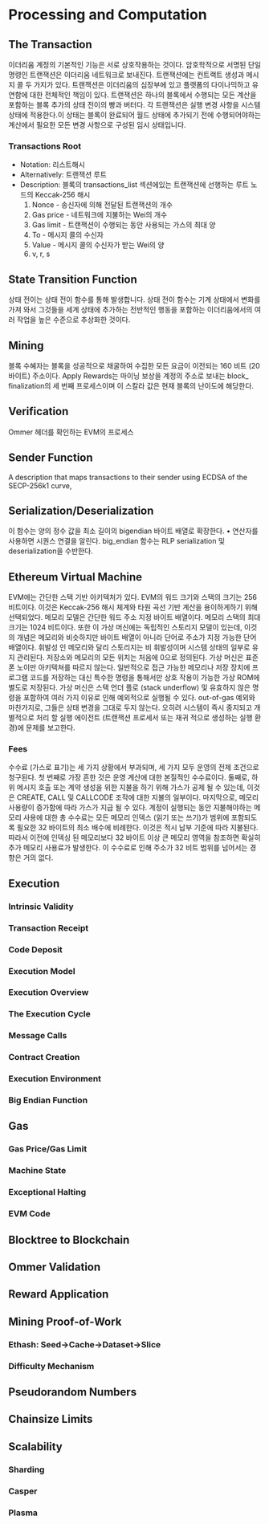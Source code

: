 # Processing and Computation

## The Transaction
이더리움 계정의 기본적인 기능은 서로 상호작용하는 것이다. 암호학적으로 서명된 단일 명령인 트랜잭션은 이더리움 네트워크로 보내진다. 트랜잭션에는 컨트랙트 생성과 메시지 콜 두 가지가 있다. 트랜잭션은 이더리움의 심장부에 있고 플랫폼의 다이나믹하고 유연함에 대한 전체적인 책임이 있다. 트랜잭션은 하나의 블록에서 수행되는 모든 계산을 포함하는 블록 추가의 상태 전이의 빵과 버터다. 각 트랜잭션은 실행 변경 사항을 시스템 상태에 적용한다.이 상태는 블록이 완료되어 월드 상태에 추가되기 전에 수행되어야하는 계산에서 필요한 모든 변경 사항으로 구성된 임시 상태입니다.

### Transactions Root
- Notation: 리스트해시
- Alternatively: 트랜잭션 루트
- Description: 블록의 transactions_list 섹션에있는 트랜잭션에 선행하는 루트 노드의 Keccak-256 해시
     1. Nonce - 송신자에 의해 전달된 트랜잭션의 개수
     2. Gas price - 네트워크에 지불하는 Wei의 개수
     3. Gas limit - 트랜잭션이 수행되는 동안 사용되는 가스의 최대 양
     4. To - 메시지 콜의 수신자
     5. Value - 메시지 콜의 수신자가 받는 Wei의 양
     6. v, r, s

## State Transition Function
상태 전이는 상태 전이 함수를 통해 발생합니다. 상태 전이 함수는 기계 상태에서 변화를 가져 와서 그것들을 세계 상태에 추가하는 전반적인 행동을 포함하는 이더리움에서의 여러 작업을 높은 수준으로 추상화한 것이다.
## Mining
블록 수혜자는 블록을 성공적으로 채굴하여 수집한 모든 요금이 이전되는 160 비트 (20 바이트) 주소이다. Apply Rewards는 마이닝 보상을 계정의 주소로 보내는 block_ finalization의 세 번째 프로세스이며 이 스칼라 값은 현재 블록의 난이도에 해당한다.

## Verification
Ommer 헤더를 확인하는 EVM의 프로세스
## Sender Function
A description that maps transactions to their sender using ECDSA of the SECP-256k1 curve,

## Serialization/Deserialization
 이 함수는 양의 정수 값을 최소 길이의 bigendian 바이트 배열로 확장한다. • 연산자를 사용하면 시퀀스 연결을 알린다. big_endian 함수는 RLP serialization 및 deserialization을 수반한다.
## Ethereum Virtual Machine
EVM에는 간단한 스택 기반 아키텍처가 있다. EVM의 워드 크기와 스택의 크기는 256 비트이다. 이것은 Keccak-256 해시 체계와 타원 곡선 기반 계산을 용이하게하기 위해 선택되었다. 메모리 모델은 간단한 워드 주소 지정 바이트 배열이다. 메모리 스택의 최대 크기는 1024 비트이다. 또한 이 가상 머신에는 독립적인 스토리지 모델이 있는데, 이것의 개념은 메모리와 비슷하지만 바이트 배열이 아니라 단어로 주소가 지정 가능한 단어 배열이다. 휘발성 인 메모리와 달리 스토리지는 비 휘발성이며 시스템 상태의 일부로 유지 관리된다.
 저장소와 메모리의 모든 위치는 처음에 0으로 정의된다. 가상 머신은 표준 폰 노이만 아키텍쳐를 따르지 않는다. 일반적으로 접근 가능한 메모리나 저장 장치에 프로그램 코드를 저장하는 대신 특수한 명령을 통해서만 상호 작용이 가능한 가상 ROM에 별도로 저장된다.
 가상 머신은 스택 언더 플로 (stack underflow) 및 유효하지 않은 명령을 포함하여 여러 가지 이유로 인해 예외적으로 실행될 수 있다. out-of-gas 예외와 마찬가지로, 그들은 상태 변경을 그대로 두지 않는다. 오히려 시스템이 즉시 중지되고 개별적으로 처리 할 실행 에이전트 (트랜잭션 프로세서 또는 재귀 적으로 생성하는 실행 환경)에 문제를 보고한다.

### Fees
수수료 (가스로 표기)는 세 가지 상황에서 부과되며, 세 가지 모두 운영의 전제 조건으로 청구된다. 첫 번째로 가장 흔한 것은 운영 계산에 대한 본질적인 수수료이다. 둘째로, 하위 메시지 호출 또는 계약 생성을 위한 지불을 하기 위해 가스가 공제 될 수 있는데, 이것은 CREATE, CALL 및 CALLCODE 조작에 대한 지불의 일부이다. 마지막으로, 메모리 사용량이 증가함에 따라 가스가 지급 될 수 있다.
계정이 실행되는 동안 지불해야하는 메모리 사용에 대한 총 수수료는 모든 메모리 인덱스 (읽기 또는 쓰기)가 범위에 포함되도록 필요한 32 바이트의 최소 배수에 비례한다. 이것은 적시 납부 기준에 따라 지불된다. 따라서 이전에 인덱싱 된 메모리보다 32 바이트 이상 큰 메모리 영역을 참조하면 확실히 추가 메모리 사용료가 발생한다. 이 수수료로 인해 주소가 32 비트 범위를 넘어서는 경향은 거의 없다.


## Execution
### Intrinsic Validity
### Transaction Receipt
### Code Deposit
### Execution Model
### Execution Overview
### The Execution Cycle
### Message Calls
### Contract Creation
### Execution Environment
### Big Endian Function

## Gas
### Gas Price/Gas Limit
### Machine State
### Exceptional Halting
### EVM Code

## Blocktree to Blockchain

## Ommer Validation

## Reward Application

## Mining Proof-of-Work
### Ethash: Seed->Cache->Dataset->Slice
### Difficulty Mechanism

## Pseudorandom Numbers

## Chainsize Limits

## Scalability
### Sharding
### Casper
### Plasma

